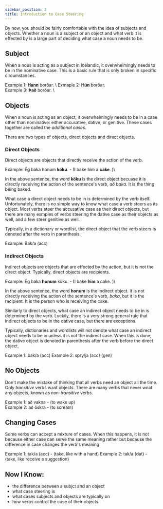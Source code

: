 ```yaml
---
sidebar_position: 3
title: Introduction to Case Steering
---
```


By now, you should be fairly comfortable with the idea of subjects and objects. Whether a noun is a subject or an object and what verb it is effected by is a large part of deciding what case a noun needs to be.

## Subject 
When a nous is acting as a subject in Icelandic, it overwhelmingly needs to be in the nominative case. This is a basic rule that is only broken in specific circumstances. 

Example 1: **Hann** borðar. \ 
Exmaple 2: **Hún** borðar. \
Example 3: **Það** borðar. \

## Objects 
When a noun is acting as an object, it overwhelmingly needs to be in a case other than nominative: either accusative, dative, or genitive. These cases together are called the *additional cases*. 

There are two types of objects, direct objects and direct objects. 

### Direct Objects
Direct objects are objects that directly receive the action of the verb. 

Example: Ég baka honum **köku**. - (I bake him a **cake**. )\

In the above sentence, the word **köku** is the direct object becuase it is directly receiving the action of the sentence's verb, *að baka*. It is the thing being baked.

What case a direct object needs to be in is determined by the verb itself. Unfortunately, there is no simple way to know what case a verb steers as its object. Most verbs steer the accusative case as their direct objects, but there are many exmples of verbs steering the dative case as their objects as well, and a few steer genitive as well. 

Typically, in a dictionary or wordlist, the direct object that the verb steers is denoted after the verb in parenthesis. 

Example: Bak/a (acc)

### Indirect Objects
Indirect objects are objects that are effected by the action, but it is not the direct object. Typically, direct objects are recipients. 

Example: Ég baka **honum** köku. - (I bake **him** a cake. )\

In the above sentence, the word **honum** is the indirect object. It is not directly receiving the action of the sentence's verb, *baka*, but it is the recipient. It is the person who is receiving the cake.

Similarly to direct objects, what case an indirect object needs to be in is determined by the verb. Luckily, there is a very strong general rule that indirect objects to be in the dative case, but there are exceptions. 

Typically, dictionaries and wordlists will not denote what case an indirect object needs to be in unless it is not the indirect case. When this is done, the dative object is denoted in parenthesis after the verb before the direct object.

Example 1: bak/a (acc)
Example 2: spry/ja (acc) (gen)

## No Objects
Don't make the mistake of thinking that all verbs need an object all the time. Only *transitive* verbs want objects. There are many verbs that never wnat any objects, known as *non-transitive* verbs. 

Example 1: að vakna - (to wake up) \
Example 2: að öskra - (to scream)


## Changing Cases
Some verbs can accept a mixture of cases. When this happens, it is not because either case can serve the same meaning rather but because the difference in case changes the verb's meaning. 

Example 1: tak/a (acc) - (take, like with a hand)
Example 2: tak/a (dat) - (take, like receive a suggestion)

## Now I Know:
- the difference between a subjct and an object
- what case steering is
- what cases subjects and objects are typically on
- how verbs control the case of their objects
